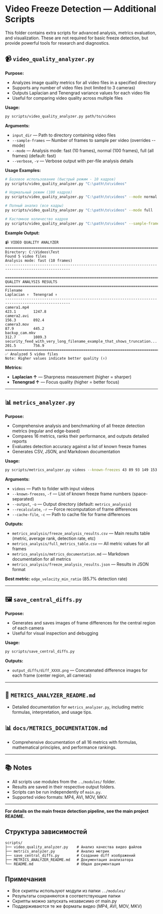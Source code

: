 # Video Freeze Detection — Additional Scripts

This folder contains extra scripts for advanced analysis, metrics evaluation, and visualization. These are not required for basic freeze detection, but provide powerful tools for research and diagnostics.

## 📹 `video_quality_analyzer.py`

**Purpose:**
- Analyzes image quality metrics for all video files in a specified directory
- Supports any number of video files (not limited to 3 cameras)
- Outputs Laplacian and Tenengrad variance values for each video file
- Useful for comparing video quality across multiple files

**Usage:**
```bash
py scripts/video_quality_analyzer.py path/to/videos
```

**Arguments:**
- `input_dir` — Path to directory containing video files
- `--sample-frames` — Number of frames to sample per video (overrides --mode)
- `--mode` — Analysis mode: fast (10 frames), normal (100 frames), full (all frames) (default: fast)
- `--verbose`, `-v` — Verbose output with per-file analysis details

**Usage Examples:**
```bash
# Базовое использование (быстрый режим - 10 кадров)
py scripts/video_quality_analyzer.py "C:\path\to\videos"

# Нормальный режим (100 кадров)
py scripts/video_quality_analyzer.py "C:\path\to\videos" --mode normal

# Полный анализ (все кадры)
py scripts/video_quality_analyzer.py "C:\path\to\videos" --mode full

# Кастомное количество кадров
py scripts/video_quality_analyzer.py "C:\path\to\videos" --sample-frames 50 --verbose
```

**Example Output:**
```
📹 VIDEO QUALITY ANALYZER
====================================================================================================
Directory: C:\Videos\Test
Found 5 video files
Analysis mode: fast (10 frames)
----------------------------------------------------------------------------------------------------

====================================================================================================
QUALITY ANALYSIS RESULTS
====================================================================================================
Filename                                                               Laplacian ↑  Tenengrad ↑
----------------------------------------------------------------------------------------------------
camera1.mp4                                                            423.1        1247.8
camera2.avi                                                            156.3        892.4
camera3.mov                                                            87.9         445.2
backup_cam.mkv                                                         312.7        1089.3
security_feed_with_very_long_filename_example_that_shows_truncation... 201.5        756.9
====================================================================================================
✅ Analyzed 5 video files
Note: Higher values indicate better quality (↑)
```

**Metrics:**
- **Laplacian ↑** — Sharpness measurement (higher = sharper)
- **Tenengrad ↑** — Focus quality (higher = better focus)

---

## 📊 `metrics_analyzer.py`

**Purpose:**
- Comprehensive analysis and benchmarking of all freeze detection metrics (regular and edge-based)
- Compares 16 metrics, ranks their performance, and outputs detailed reports
- Evaluates detection accuracy against a list of known freeze frames
- Generates CSV, JSON, and Markdown documentation

**Usage:**
```bash
py scripts/metrics_analyzer.py videos --known-freezes 43 89 93 149 153 182 205 209 213 223 233 235 269 273
```

**Arguments:**
- `videos` — Path to folder with input videos
- `--known-freezes`, `-f` — List of known freeze frame numbers (space-separated)
- `--output`, `-o` — Output directory (default: `metrics_analysis`)
- `--recalculate`, `-r` — Force recomputation of frame differences
- `--cache-file`, `-c` — Path to cache file for frame differences

**Outputs:**
- `metrics_analysis/freeze_analysis_results.csv` — Main results table (metric, average rank, detection rate, etc)
- `metrics_analysis/full_metrics_table.csv` — All metric values for all frames
- `metrics_analysis/metrics_documentation.md` — Markdown documentation for all metrics
- `metrics_analysis/freeze_analysis_results.json` — Results in JSON format

**Best metric:** `edge_velocity_min_ratio` (85.7% detection rate)

---

## 🖼️ `save_central_diffs.py`

**Purpose:**
- Generates and saves images of frame differences for the central region of each camera
- Useful for visual inspection and debugging

**Usage:**
```bash
py scripts/save_central_diffs.py
```

**Outputs:**
- `output_diffs/diff_XXXX.png` — Concatenated difference images for each frame (center region, all cameras)

---

## 📄 `METRICS_ANALYZER_README.md`

- Detailed documentation for `metrics_analyzer.py`, including metric formulas, interpretation, and usage tips.

## 📊 `docs/METRICS_DOCUMENTATION.md`

- Comprehensive documentation of all 16 metrics with formulas, mathematical principles, and performance rankings.

---

## 📚 Notes

- All scripts use modules from the `../modules/` folder.
- Results are saved in their respective output folders.
- Scripts can be run independently of `main.py`.
- Supported video formats: MP4, AVI, MOV, MKV.

---

**For details on the main freeze detection pipeline, see the main project README.**

## Структура зависимостей

```
scripts/
├── video_quality_analyzer.py    # Анализ качества видео файлов
├── metrics_analyzer.py          # Анализ метрик
├── save_central_diffs.py        # Создание diff изображений
├── METRICS_ANALYZER_README.md   # Документация анализатора
└── README.md                    # Общая документация
```

## Примечания

- Все скрипты используют модули из папки `../modules/`
- Результаты сохраняются в соответствующие папки
- Скрипты можно запускать независимо от main.py
- Поддерживаются те же форматы видео (MP4, AVI, MOV, MKV) 